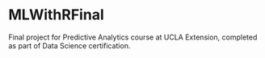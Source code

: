 # MLWithRFinal
Final project for Predictive Analytics course at UCLA Extension, completed as part of Data Science certification. 
